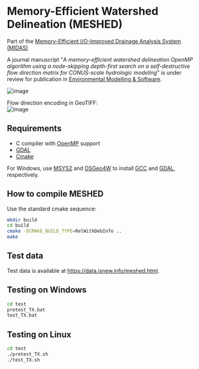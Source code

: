 # Memory-Efficient Watershed Delineation (MESHED)

Part of the [Memory-Efficient I/O-Improved Drainage Analysis System (MIDAS)](https://github.com/HuidaeCho/midas)

A journal manuscript "*A memory-efficient watershed delineation OpenMP algorithm using a node-skipping depth-first search on a self-destructive flow direction matrix for CONUS-scale hydrologic modeling*" is under review for publication in [Environmental Modelling & Software](https://www.sciencedirect.com/journal/environmental-modelling-and-software).

![image](https://clawrim.isnew.info/wp-content/uploads/2024/07/meshed-flyer.png)

Flow direction encoding in GeoTIFF:<br>
![image](https://github.com/HuidaeCho/mefa/assets/7456117/6268b904-24a4-482e-8f6d-9ec9c4edf143)

## Requirements

* C compiler with [OpenMP](https://www.openmp.org/) support
* [GDAL](https://gdal.org/)
* [Cmake](https://cmake.org/)

For Windows, use [MSYS2](https://www.msys2.org/) and [OSGeo4W](https://trac.osgeo.org/osgeo4w/) to install [GCC](https://gcc.gnu.org/) and [GDAL](https://gdal.org/), respectively.

## How to compile MESHED

Use the standard cmake sequence:
```bash
mkdir build
cd build
cmake -DCMAKE_BUILD_TYPE=RelWithDebInfo ..
make
```

## Test data

Test data is available at https://data.isnew.info/meshed.html.

## Testing on Windows

```cmd
cd test
pretest_TX.bat
test_TX.bat
```

## Testing on Linux

```bash
cd test
./pretest_TX.sh
./test_TX.sh
```

